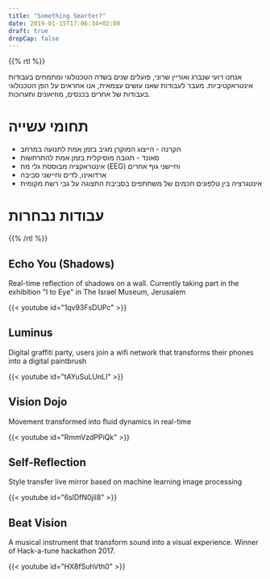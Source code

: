 ```yaml
---
title: "Something Smarter?"
date: 2019-01-15T17:06:34+02:00
draft: true
dropCap: false
---
```


{{% rtl %}}

אנחנו רועי שנברג ואוריין שרוני, פועלים שנים בשדה הטכנולוגי ומתמחים בעבודות אינטראקטיביות. מעבר לעבודות שאנו עושים עצמאית, אנו אחראים על הפן הטכנולוגי בעבודות של אחרים בכנסים, מוזיאונים ותערוכות.

# תחומי עשייה

- הקרנה - הייצוג המוקרן מגיב בזמן אמת לתנועה במרחב
- סאונד - תגובה מוסיקלית בזמן אמת להתרחשות
- אינטראקציה מבוססת גלי מח (EEG) וחיישני גוף אחרים
- ארדואינו, לדים וחיישני סביבה
- אינטגרציה בין טלפונים חכמים של משתתפים בסביבת התצוגה על גבי רשת מקומית


# עבודות נבחרות

{{% /rtl %}}


## Echo You (Shadows)

Real-time reflection of shadows on a wall. Currently taking part in the exhibition "I to Eye" in The Israel Museum, Jerusalem

{{< youtube id="1qv93FsDUPc" >}}

## Luminus

Digital graffiti party, users join a wifi network that transforms their phones into a digital paintbrush

{{< youtube id="tAYuSuLUnLI" >}}

## Vision Dojo

Movement transformed into fluid dynamics in real-time

{{< youtube id="RmmVzdPPiQk" >}}

## Self-Reflection

Style transfer live mirror based on machine learning image processing

{{< youtube id="6slDfN0jil8" >}}

## Beat Vision

A musical instrument that transform sound into a visual experience. Winner of Hack-a-tune hackathon 2017.

{{< youtube id="HX8fSuhVth0" >}}
